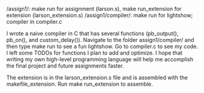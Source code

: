 /assign1/: make run for assignment (larson.s), make run_extension for extension (larson_extension.s)
/assign1/compiler/: make run for lightshow; compiler in compiler.c

I wrote a naive compiler in C that has several functions (pb_output(), pb_on(), and custom_delay()). Navigate to the folder assign1/compiler/ and then type make run to see a fun lightshow. Go to compiler.c to see my code. I left some TODOs for functions I plan to add and optimize. I hope that writing my own high-level programming language will help me accomplish the final project and future assignments faster.

The extension is in the larson_extension.s file and is assembled with the makefile_extension. Run make run_extension to assemble.
